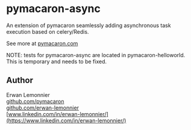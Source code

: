 # pymacaron-async

An extension of pymacaron seamlessly adding asynchronous task execution
based on celery/Redis.

See more at [pymacaron.com](http://pymacaron.com/async.html)

NOTE: tests for pymacaron-async are located in pymacaron-helloworld. This is temporary and needs to be fixed.

## Author

Erwan Lemonnier<br/>
[github.com/pymacaron](https://github.com/pymacaron)</br>
[github.com/erwan-lemonnier](https://github.com/erwan-lemonnier)<br/>
[www.linkedin.com/in/erwan-lemonnier/](https://www.linkedin.com/in/erwan-lemonnier/)